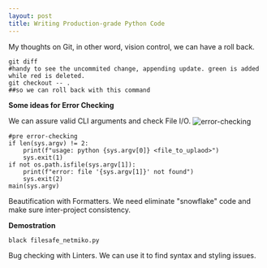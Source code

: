 ```yaml
---
layout: post
title: Writing Production-grade Python Code
---
```


My thoughts on Git, in other word, vision control, we can have a roll back.  

~~~
git diff 
#handy to see the uncommited change, appending update. green is added while red is deleted.
git checkout -- .
##so we can roll back with this command 
~~~
**Some ideas for Error Checking**

We can assure valid CLI arguments and check File I/O.
<img src="/img/posts/sys_argc.png" alt="error-checking" align="center"/>
~~~
#pre error-checking
if len(sys.argv) != 2:
    print(f"usage: python {sys.argv[0]} <file_to_uplaod>")
    sys.exit(1)
if not os.path.isfile(sys.argv[1]):
    print(f"error: file '{sys.argv[1]}' not found")
    sys.exit(2)     
main(sys.argv)
~~~
Beautification with Formatters. We need eliminate "snowflake" code and make sure inter-project consistency.

**Demostration**
~~~
black filesafe_netmiko.py 
~~~
Bug checking with Linters. We can use it to find syntax and styling issues. 
